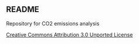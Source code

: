 ## README

Repository for CO2 emissions analysis

 <a rel="license" href="http://creativecommons.org/licenses/by/3.0/deed.en_US">Creative Commons Attribution 3.0 Unported License</a>